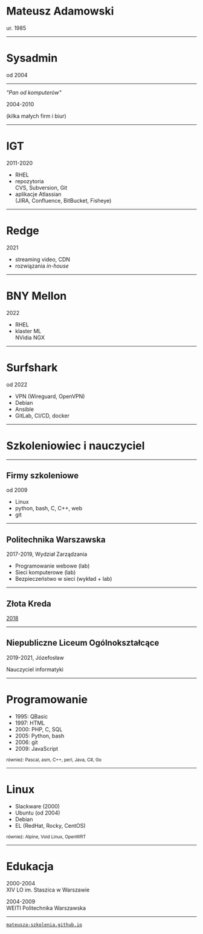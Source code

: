 <!-- .slide: data-background-image="img/fundacja-sysops-devops-polska-bg-gray.png" -->
<!-- .slide: data-background-size="contain" -->
<!-- .slide: data-autofragments -->
# Mateusz Adamowski
<!-- .element: style="font-size: 2em;" -->

ur. 1985


------
<!-- .slide: data-autofragments -->
# Sysadmin

od 2004

------
_"Pan od komputerów"_

2004-2010

(kilka małych firm i biur)

---
<!-- .slide: data-autofragments -->
# IGT

2011-2020

- RHEL
- repozytoria  
  CVS, Subversion, Git
- aplikacje Atlassian  
  (JIRA, Confluence, BitBucket, Fisheye)

---
<!-- .slide: data-autofragments -->
# Redge

2021

- streaming video, CDN
- rozwiązania _in-house_

---
<!-- .slide: data-autofragments -->
# BNY Mellon

2022

- RHEL
- klaster ML  
  NVidia NGX

---
<!-- .slide: data-autofragments -->
# Surfshark

od 2022

- VPN (Wireguard, OpenVPN)
- Debian
- Ansible
- GitLab, CI/CD, docker

------
<!-- .slide: data-autofragments -->
# Szkoleniowiec i nauczyciel

---
<!-- .slide: data-autofragments -->
## Firmy szkoleniowe

od 2009

- Linux
- python, bash, C, C++, web
- git

---
<!-- .slide: data-autofragments -->
## Politechnika Warszawska

2017-2019, Wydział Zarządzania

- Programowanie webowe (lab)
- Sieci komputerowe (lab)
- Bezpieczeństwo w sieci (wykład + lab)

---
<!-- .slide: data-background="img/2018-zlota-kreda.jpg" -->

## Złota Kreda

[2018](https://www.wz.pw.edu.pl/Wydzial/Aktualnosci/Archiwum/Gala-Zlotej-Kredy-2018)

---
## Niepubliczne Liceum Ogólnokształcące

2019-2021, Józefosław

Nauczyciel informatyki

------
<!-- .slide: data-autofragments -->
# Programowanie

- 1995: QBasic
- 1997: HTML
- 2000: PHP, C, SQL
- 2005: Python, bash
- 2006: git
- 2009: JavaScript

<small>również: Pascal, asm, C++, perl, Java, C#, Go</small>

------
<!-- .slide: data-autofragments -->
# Linux

- Slackware (2000)
- Ubuntu (od 2004)
- Debian
- EL (RedHat, Rocky, CentOS)

<small>również: Alpine, Void Linux, OpenWRT</small>

------
<!-- .slide: data-autofragments -->
# Edukacja

2000-2004  
XIV LO im. Staszica w Warszawie

2004-2009  
WEITI Politechnika Warszawska

------

[`mateusza-szkolenia.github.io`](https://mateusza-szkolenia.github.io)


